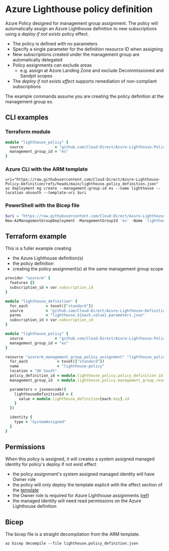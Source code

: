# Azure Lighthouse policy definition

Azure Policy designed for management group assignment. The policy will automatically assign an Azure Lighthouse definition to new subscriptions using a _deploy if not exists_ policy effect.

- The policy is defined with no parameters
- Specify a single parameter for the definition resource ID when assigning
- New subscriptions created under the management group are automatically delegated
- Policy assignments can exclude areas
  - e.g. assign at Azure Landing Zone and exclude Decommissioned and Sandpit scopes
- The _deploy if not exists effect_ supports remediation of non-compliant subscriptions

The example commands assume you are creating the policy definition at the management group es.

## CLI examples


### Terraform module

```ruby
module "lighthouse_policy" {
  source              = "github.com/Cloud-Direct/Azure-Lighthouse-Policy-Definition?ref=v1.0"
  management_group_id = "es"
}
```

### Azure CLI with the ARM template

```shell
uri="https://raw.githubusercontent.com/Cloud-Direct/Azure-Lighthouse-Policy-Definition/refs/heads/main/lighthouse.policy_definition.json"
az deployment mg create --management-group-id es --name lighthouse --location uksouth --template-uri $uri
```

### PowerShell with the Bicep file

```powershell
$uri = "https://raw.githubusercontent.com/Cloud-Direct/Azure-Lighthouse-Policy-Definition/refs/heads/main/lighthouse.policy_definition.bicep"
New-AzManagementGroupDeployment -ManagementGroupId 'es' -Name 'lighthouse' -Location 'uksouth' -TemplateUri $uri
```

## Terraform example

This is a fuller example creating

- the Azure Lighthouse definition(s)
- the policy definition
- creating the policy assignment(s) at the same management group scope

```ruby
provider "azurerm" {
  features {}
  subscription_id = var.subscription_id
}

module "lighthouse_definition" {
  for_each        = toset(["standard"])
  source          = "github.com/Cloud-Direct/Azure-Lighthouse-Definition?ref=v0.1"
  parms           = "lighthouse.${each.value}.parameters.json"
  subscription_id = var.subscription_id
}

module "lighthouse_policy" {
  source              = "github.com/Cloud-Direct/Azure-Lighthouse-Policy-Definition?ref=v1.0"
  management_group_id = "es"
}

resource "azurerm_management_group_policy_assignment" "lighthouse_policy" {
  for_each             = toset(["standard"])
  name                 = "lighthouse-policy"
  location = "UK South"
  policy_definition_id = module.lighthouse_policy.policy_definition_id
  management_group_id  = module.lighthouse_policy.management_group_resource_id

  parameters = jsonencode({
    lighthouseDefinitionId = {
      value = module.lighthouse_definition[each.key].id
    }
  })

  identity {
    type = "SystemAssigned"
  }
}
```

## Permissions

When this policy is assigned, it will creates a system assigned managed identity for policy's deploy if not exist effect

- the policy assignment's system assigned managed identity will have Owner role
- the policy will only deploy the template explicit with the effect section of the [template](./lighthouse.policy_definition.json#L59)
- the Owner role is required for Azure Lighthouse assignments ([ref](https://learn.microsoft.com/azure/lighthouse/how-to/onboard-customer#deploy-the-azure-resource-manager-template))
- the managed identity will need read permissions on the Azure Lighthouse definition

## Bicep

The bicep file is a straight decompilation from the ARM template.

```shell
az bicep decompile --file lighthouse.policy_definition.json
```
